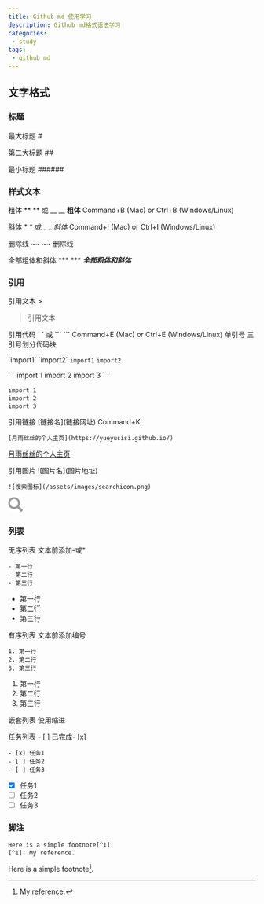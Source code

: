 ```yaml
---
title: Github md 使用学习
description: Github md格式语法学习
categories:
 - study
tags: 
 - github md
---
```


## 文字格式
### 标题
最大标题 \# 

第二大标题 \#\# 

最小标题 \#\#\#\#\#\#  

### 样式文本
粗体 \*\* \*\* 或 \_\_ \_\_ __粗体__ Command+B (Mac) or Ctrl+B (Windows/Linux)

斜体 \* \* 或 \_ \_ _斜体_  Command+I (Mac) or Ctrl+I (Windows/Linux)

删除线 \~\~ \~\~ ~~删除线~~

全部粗体和斜体 \*\*\* \*\*\* ***全部粗体和斜体***

### 引用
引用文本 \>  
>引用文本

引用代码 \` \` 或 \`\`\` \`\`\` Command+E (Mac) or Ctrl+E (Windows/Linux) 单引号 三引号划分代码块

\`import1\` \`import2\` `import1` `import2`

\`\`\`
import 1
import 2
import 3
\`\`\`

```
import 1
import 2
import 3
```

引用链接 \[链接名\]\(链接网址\)  Command+K

`[月雨丝丝的个人主页](https://yueyusisi.github.io/)`

[月雨丝丝的个人主页](https://yueyusisi.github.io/)

引用图片 \!\[图片名\]\(图片地址\) 

`![搜索图标](/assets/images/searchicon.png)`

![搜索图标](/assets/images/searchicon.png)

### 列表
无序列表 文本前添加\-或\*   
```
- 第一行
- 第二行
- 第三行
```

- 第一行
- 第二行
- 第三行

有序列表 文本前添加编号    
```
1. 第一行
2. 第二行
3. 第三行
```

1. 第一行
2. 第二行
3. 第三行

嵌套列表 使用缩进 

任务列表 \- \[ \] 已完成\- \[x\] 

```
- [x] 任务1
- [ ] 任务2
- [ ] 任务3
```

- [x] 任务1
- [ ] 任务2
- [ ] 任务3

### 脚注
```
Here is a simple footnote[^1].
[^1]: My reference.
```
Here is a simple footnote[^1].

[^1]: My reference.